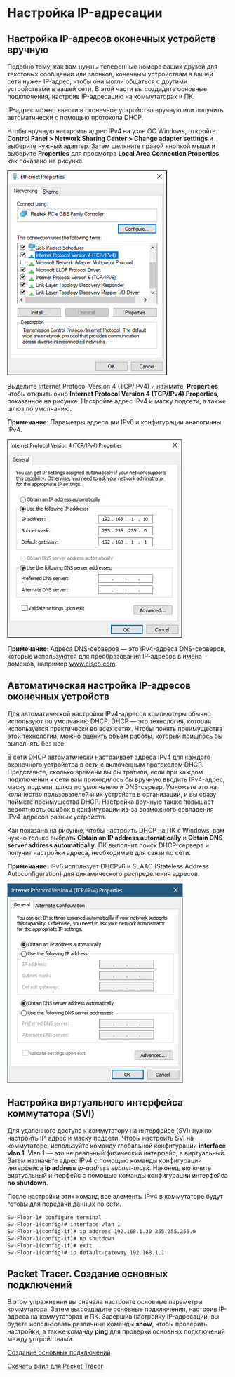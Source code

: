 # Настройка IP-адресации

<!-- 2.7.1 -->
## Настройка IP-адресов оконечных устройств вручную
Подобно тому, как вам нужны телефонные номера ваших друзей для текстовых сообщений или звонков, конечным устройствам в вашей сети нужен IP-адрес, чтобы они могли общаться с другими устройствами в вашей сети. В этой части вы создадите основные подключения, настроив IP-адресацию на коммутаторах и ПК.

IP-адрес можно ввести в оконечное устройство вручную или получить автоматически с помощью протокола DHCP.

Чтобы вручную настроить адрес IPv4 на узле ОС Windows, откройте **Control Panel > Network Sharing Center > Change adapter settings** и выберите нужный адаптер. Затем щелкните правой кнопкой мыши и выберите **Properties** для просмотра **Local Area Connection Properties**, как показано на рисунке.

![](./assets/2.7.1-1.png)
<!-- /courses/itn-dl/aeecb970-34fa-11eb-ad9a-f74babed41a6/af1f3b20-34fa-11eb-ad9a-f74babed41a6/assets/2dac3692-1c25-11ea-81a0-ffc2c49b96bc.png -->

Выделите Internet Protocol Version 4 (TCP/IPv4) и нажмите, **Properties** чтобы открыть окно **Internet Protocol Version 4 (TCP/IPv4) Properties**, показанное на рисунке. Настройте адрес IPv4 и маску подсети, а также шлюз по умолчанию.

**Примечание**: Параметры адресации IPv6 и конфигурации аналогичны IPv4.

![](./assets/2.7.1-2.jpg)
<!-- /courses/itn-dl/aeecb970-34fa-11eb-ad9a-f74babed41a6/af1f3b20-34fa-11eb-ad9a-f74babed41a6/assets/2dac5da0-1c25-11ea-81a0-ffc2c49b96bc.jpg -->

**Примечание**: Адреса DNS-серверов — это IPv4-адреса DNS-серверов, которые используются для преобразования IP-адресов в имена доменов, например www.cisco.com.

<!-- 2.7.2-->
## Автоматическая настройка IP-адресов оконечных устройств
Для автоматической настройки IPv4-адресов компьютеры обычно используют по умолчанию DHCP. DHCP — это технология, которая используется практически во всех сетях. Чтобы понять преимущества этой технологии, можно оценить объем работы, который пришлось бы выполнять без нее.

В сети DHCP автоматически настраивает адреса IPv4 для каждого оконечного устройства в сети с включенным протоколом DHCP. Представьте, сколько времени вы бы тратили, если при каждом подключении к сети вам приходилось бы вручную вводить IPv4-адрес, маску подсети, шлюз по умолчанию и DNS-сервер. Умножьте это на количество пользователей и их устройств в организации, и вы сразу поймете преимущества DHCP. Настройка вручную также повышает вероятность ошибок в конфигурации из-за возможного совпадения IPv4-адресов разных устройств.

Как показано на рисунке, чтобы настроить DHCP на ПК с Windows, вам нужно только выбрать **Obtain an IP address automatically** и **Obtain DNS server address automatically**. ПК выполнит поиск DHCP-сервера и получит настройки адреса, необходимые для связи по сети.

**Примечание**: IPv6 использует DHCPv6 и SLAAC (Stateless Address Autoconfiguration) для динамического распределения адресов.

![](./assets/2.7.2.jpg)
<!-- /courses/itn-dl/aeecb970-34fa-11eb-ad9a-f74babed41a6/af1f3b20-34fa-11eb-ad9a-f74babed41a6/assets/2dac84b0-1c25-11ea-81a0-ffc2c49b96bc.jpg -->

<!-- 2.7.3 -->
<!-- Проверка синтаксиса - Проверка конфигурации IP ПК с Windows -->
<!-- Задание с консолью, пока пропуск -->

<!-- 2.7.4 -->
## Настройка виртуального интерфейса коммутатора (SVI)
Для удаленного доступа к коммутатору на интерфейсе (SVI) нужно настроить IP-адрес и маску подсети. Чтобы настроить SVI на коммутаторе, используйте команду глобальной конфигурации **interface vlan 1**. Vlan 1 — это не реальный физический интерфейс, а виртуальный. Затем назначьте адрес IPv4 с помощью команды конфигурации интерфейса **ip address** *ip-address subnet-mask*. Наконец, включите виртуальный интерфейс с помощью команды конфигурации интерфейса **no shutdown**.

После настройки этих команд все элементы IPv4 в коммутаторе будут готовы для передачи данных по сети.

    Sw-Floor-1# configure terminal
    Sw-Floor-1(config)# interface vlan 1
    Sw-Floor-1(config-if)# ip address 192.168.1.20 255.255.255.0
    Sw-Floor-1(config-if)# no shutdown
    Sw-Floor-1(config-if)# exit
    Sw-Floor-1(config)# ip default-gateway 192.168.1.1

<!-- 2.7.5 -->
<!-- Инструмент проверки синтаксиса. Настройка виртуального интерфейса коммутатора -->
<!-- Задание с консолью. Пока пропуск -->


<!-- 2.7.6 -->
## Packet Tracer. Создание основных подключений
В этом упражнении вы сначала настроите основные параметры коммутатора. Затем вы создадите основные подключения, настроив IP-адреса на коммутаторах и ПК. Завершив настройку IP-адресации, вы будете использовать различные команды **show**, чтобы проверить настройки, а также команду **ping** для проверки основных подключений между устройствами.

[Создание основных подключений](./assets/2.7.6-packet-tracer---implement-basic-connectivity_ru-RU.pdf)

[Скачать файл для Packet Tracer](./assets/2.7.6-packet-tracer---implement-basic-connectivity_ru-RU.pka)
